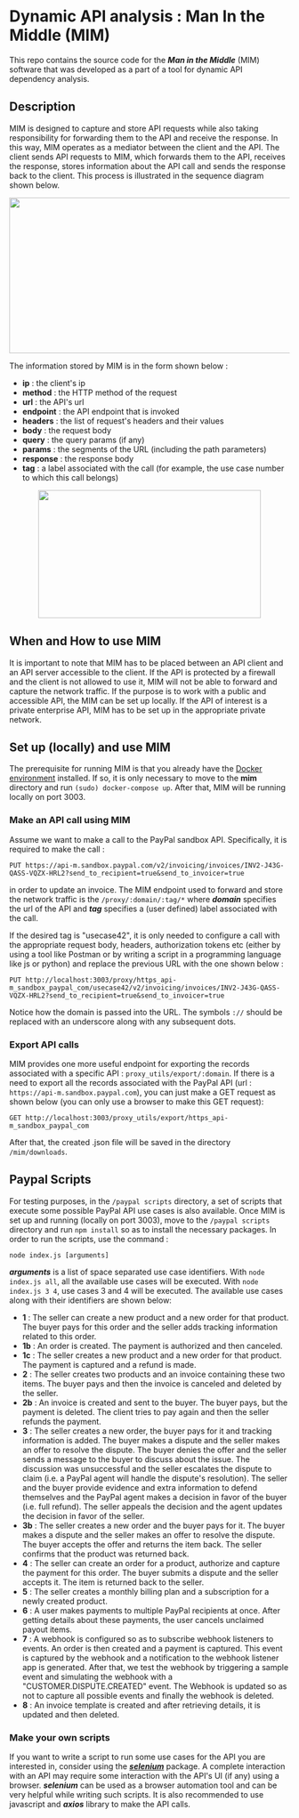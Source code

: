 # Dynamic API analysis : Man In the Middle (MIM)
This repo contains the source code for the **_Man in the Middle_** (MIM) software that was developed as a part of a tool for dynamic API dependency analysis. 

## Description
MIM is designed to capture and store API requests while also taking responsibility for forwarding them to the API and receive the response. In this way, MIM operates as a mediator between the client and the API. 
The client sends API requests to MIM, which forwards them to the API, receives the response, stores information about the API call and sends the response back to the client. This process is illustrated in the sequence diagram shown below.

<p align="center"><img src="https://github.com/user-attachments/assets/9c786206-ad8d-4154-8361-6ed280994382" width="600" height="280" /></p>

The information stored by MIM is in the form shown below :
- **ip** : the client's ip
- **method** : the HTTP method of the request
- **url** : the API's url
- **endpoint** : the API endpoint that is invoked
- **headers** : the list of request's headers and their values
- **body** : the request body
- **query** : the query params (if any)
- **params** : the segments of the URL (including the path parameters)
- **response** : the response body
- **tag** : a label associated with the call (for example, the use case number to which this call belongs)
  

<p align="center"><img src="https://github.com/user-attachments/assets/be0ee5ed-e2fd-4776-b18a-cc927242a227" width="400" height="230" /></p>

## When and How to use MIM
It is important to note that MIM has to be placed between an API client and an API server accessible to the client. If the API is protected by a firewall and the client is not allowed to use it, MIM will not be able to forward and capture the network traffic. If the purpose is to work with a public and accessible API, the MIM can be set up locally. If the API of interest is a private enterprise API, MIM has to be set up in the appropriate private network.

## Set up (locally) and use MIM
The prerequisite for running MIM is that you already have the [Docker environment](https://docs.docker.com/engine/install/) installed. If so, it is only necessary to move to the **mim** directory and run
`(sudo) docker-compose up`.
After that, MIM will be running locally on port 3003.

### Make an API call using MIM
Assume we want to make a call to the PayPal sandbox API. Specifically, it is required to make the call :
```
PUT https://api-m.sandbox.paypal.com/v2/invoicing/invoices/INV2-J43G-QASS-VQZX-HRL2?send_to_recipient=true&send_to_invoicer=true
```

in order to update an invoice. The MIM endpoint used to forward and store the network traffic is the
`/proxy/:domain/:tag/*` where **_domain_** specifies the url of the API and **_tag_** specifies a (user defined) label associated with the call. 

If the desired tag is "usecase42", it is only needed to configure a call with the appropriate request body, headers, authorization tokens etc (either by using a tool like Postman or by writing a script in a programming language like js or python) and replace the previous URL with the one shown below : 
```
PUT http://localhost:3003/proxy/https_api-m_sandbox_paypal_com/usecase42/v2/invoicing/invoices/INV2-J43G-QASS-VQZX-HRL2?send_to_recipient=true&send_to_invoicer=true
```
Notice how the domain is passed into the URL. The symbols `://` should be replaced with an underscore along with any subsequent dots.
### Export API calls
MIM provides one more useful endpoint for exporting the records associated with a specific API : `proxy_utils/export/:domain`. If there is a need to export all the records associated with the PayPal API (url : `https://api-m.sandbox.paypal.com`), you can just make a GET request as shown below (you can only use a browser to make this GET request):
```
GET http://localhost:3003/proxy_utils/export/https_api-m_sandbox_paypal_com
```
After that, the created .json file will be saved in the directory `/mim/downloads`. 

## Paypal Scripts
For testing purposes, in the `/paypal scripts` directory, a set of scripts that execute some possible PayPal API use cases is also available. Once MIM is set up and running (locally on port 3003), move to the `/paypal scripts` directory and run `npm install` so as to install the necessary packages. In order to run the scripts, use the command :
```
node index.js [arguments]
```
**_arguments_** is a list of space separated use case identifiers. With `node index.js all`, all the available use cases will be executed. With `node index.js 3 4`, use cases 3 and 4 will be executed. The available use cases along with their identifiers are shown below:
- **1** : The seller can create a new product and a new order for that product. The buyer pays for this order and the seller adds tracking information related to this order.
- **1b** : An order is created. The payment is authorized and then canceled.
- **1c** : The seller creates a new product and a new order for that product. The payment is captured and a refund is made.
- **2** : The seller creates two products and an invoice containing these two items. The buyer pays and then the invoice is canceled and deleted by the seller.
- **2b** : An invoice is created and sent to the buyer. The buyer pays, but the payment is deleted. The client tries to pay again and then the seller refunds the payment.
- **3** : The seller creates a new order, the buyer pays for it and tracking information is added. The buyer makes a dispute and the seller makes an offer to resolve the dispute. The buyer denies the offer and the seller sends a message to the buyer to discuss about the issue. The discussion was unsuccessful and the seller escalates the dispute to claim (i.e. a PayPal agent will handle the dispute's resolution). The seller and the buyer provide evidence and extra information to defend themselves and the PayPal agent makes a decision in favor of the buyer (i.e. full refund). The seller appeals the decision and the agent updates the decision in favor of the seller.
- **3b** : The seller creates a new order and the buyer pays for it. The buyer makes a dispute and the seller makes an offer to resolve the dispute. The buyer accepts the offer and returns the item back. The seller confirms that the product was returned back.
- **4** : The seller can create an order for a product, authorize and capture the payment for this order. The buyer submits a dispute and the seller accepts it. The item is returned back to the seller.
- **5** : The seller creates a monthly billing plan and a subscription for a newly created product.
- **6** : A user makes payments to multiple PayPal recipients at once. After getting details about these payments, the user cancels unclaimed payout items.
- **7** : A webhook is configured so as to subscribe webhook listeners to events. Αn order is then created and a payment is captured. This event is captured by the webhook and a notification to the webhook listener app is generated.
After that, we test the webhook by triggering a sample event and simulating the webhook with a "CUSTOMER.DISPUTE.CREATED" event.
The Webhook is updated so as not to capture all possible events and finally the webhook is deleted.
- **8** : An invoice template is created and after retrieving details, it is updated and then deleted.
### Make your own scripts
If you want to write a script to run some use cases for the API you are interested in, consider using the [**_selenium_**](https://www.selenium.dev/documentation/) package. A complete interaction with an API may require some interaction with the API's UI (if any) using a browser. **_selenium_** can be used as a browser automation tool and can be very helpful while writing such scripts. It is also recommended to use javascript and **_axios_** library to make the API calls. 

